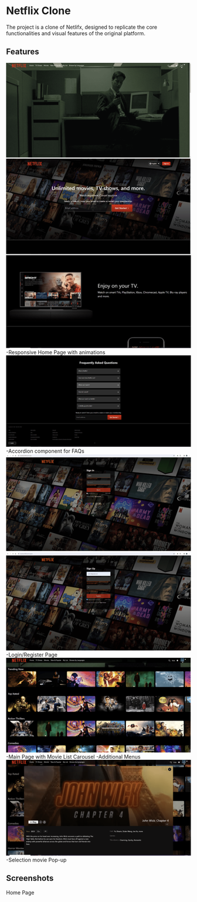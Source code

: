 # Netflix Clone
The project is a clone of Netlifx, designed to replicate the core functionalities and visual features of the original platform.


## Features
![Responsive Home Page](/assets/homePageIntro.png)
![Home Page](/assets/homePage.png)
![Set Home Page](/assets/HomePageSet.png)
-Responsive Home Page with animations
![Accordion FAQs](/assets/AccordionFooter.png)
-Accordion component for FAQs
![Login Page](/assets/LoginPage.png)
![Regiser Page](/assets/registerPage.png)
-Login/Register Page
![Movie List Carousel](/assets/Carousel.png)
-Main Page with Movie List Carousel
-Additional Menus
![Selection Movie](/assets/SelectionMovie.png)
-Selection movie Pop-up


## Screenshots

Home Page

